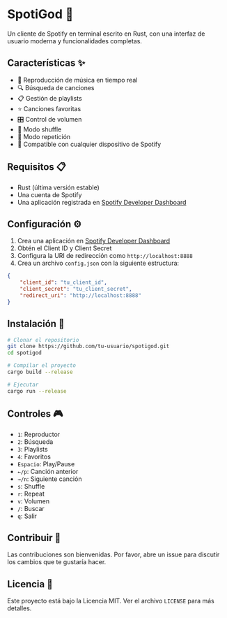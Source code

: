 # SpotiGod 🎵

Un cliente de Spotify en terminal escrito en Rust, con una interfaz de usuario moderna y funcionalidades completas.

## Características ✨

- 🎵 Reproducción de música en tiempo real
- 🔍 Búsqueda de canciones
- 📋 Gestión de playlists
- ⭐ Canciones favoritas
- 🎛️ Control de volumen
- 🔀 Modo shuffle
- 🔁 Modo repetición
- 📱 Compatible con cualquier dispositivo de Spotify

## Requisitos 📋

- Rust (última versión estable)
- Una cuenta de Spotify
- Una aplicación registrada en [Spotify Developer Dashboard](https://developer.spotify.com/dashboard)

## Configuración ⚙️

1. Crea una aplicación en [Spotify Developer Dashboard](https://developer.spotify.com/dashboard)
2. Obtén el Client ID y Client Secret
3. Configura la URI de redirección como `http://localhost:8888`
4. Crea un archivo `config.json` con la siguiente estructura:

```json
{
    "client_id": "tu_client_id",
    "client_secret": "tu_client_secret",
    "redirect_uri": "http://localhost:8888"
}
```

## Instalación 🚀

```bash
# Clonar el repositorio
git clone https://github.com/tu-usuario/spotigod.git
cd spotigod

# Compilar el proyecto
cargo build --release

# Ejecutar
cargo run --release
```

## Controles 🎮

- `1`: Reproductor
- `2`: Búsqueda
- `3`: Playlists
- `4`: Favoritos
- `Espacio`: Play/Pause
- `←/p`: Canción anterior
- `→/n`: Siguiente canción
- `s`: Shuffle
- `r`: Repeat
- `v`: Volumen
- `/`: Buscar
- `q`: Salir

## Contribuir 🤝

Las contribuciones son bienvenidas. Por favor, abre un issue para discutir los cambios que te gustaría hacer.

## Licencia 📄

Este proyecto está bajo la Licencia MIT. Ver el archivo `LICENSE` para más detalles. 
